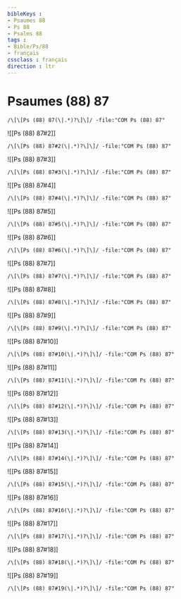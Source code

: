 ```yaml
---
bibleKeys : 
- Psaumes 88
- Ps 88
- Psalms 88
tags : 
- Bible/Ps/88
- français
cssclass : français
direction : ltr
---
```


# Psaumes (88) 87

```query
/\[\[Ps (88) 87(\|.*)?\]\]/ -file:"COM Ps (88) 87"
```



![[Ps (88) 87#2]]

```query
/\[\[Ps (88) 87#2(\|.*)?\]\]/ -file:"COM Ps (88) 87"
```

![[Ps (88) 87#3]]

```query
/\[\[Ps (88) 87#3(\|.*)?\]\]/ -file:"COM Ps (88) 87"
```

![[Ps (88) 87#4]]

```query
/\[\[Ps (88) 87#4(\|.*)?\]\]/ -file:"COM Ps (88) 87"
```

![[Ps (88) 87#5]]

```query
/\[\[Ps (88) 87#5(\|.*)?\]\]/ -file:"COM Ps (88) 87"
```

![[Ps (88) 87#6]]

```query
/\[\[Ps (88) 87#6(\|.*)?\]\]/ -file:"COM Ps (88) 87"
```

![[Ps (88) 87#7]]

```query
/\[\[Ps (88) 87#7(\|.*)?\]\]/ -file:"COM Ps (88) 87"
```

![[Ps (88) 87#8]]

```query
/\[\[Ps (88) 87#8(\|.*)?\]\]/ -file:"COM Ps (88) 87"
```

![[Ps (88) 87#9]]

```query
/\[\[Ps (88) 87#9(\|.*)?\]\]/ -file:"COM Ps (88) 87"
```

![[Ps (88) 87#10]]

```query
/\[\[Ps (88) 87#10(\|.*)?\]\]/ -file:"COM Ps (88) 87"
```

![[Ps (88) 87#11]]

```query
/\[\[Ps (88) 87#11(\|.*)?\]\]/ -file:"COM Ps (88) 87"
```

![[Ps (88) 87#12]]

```query
/\[\[Ps (88) 87#12(\|.*)?\]\]/ -file:"COM Ps (88) 87"
```

![[Ps (88) 87#13]]

```query
/\[\[Ps (88) 87#13(\|.*)?\]\]/ -file:"COM Ps (88) 87"
```

![[Ps (88) 87#14]]

```query
/\[\[Ps (88) 87#14(\|.*)?\]\]/ -file:"COM Ps (88) 87"
```

![[Ps (88) 87#15]]

```query
/\[\[Ps (88) 87#15(\|.*)?\]\]/ -file:"COM Ps (88) 87"
```

![[Ps (88) 87#16]]

```query
/\[\[Ps (88) 87#16(\|.*)?\]\]/ -file:"COM Ps (88) 87"
```

![[Ps (88) 87#17]]

```query
/\[\[Ps (88) 87#17(\|.*)?\]\]/ -file:"COM Ps (88) 87"
```

![[Ps (88) 87#18]]

```query
/\[\[Ps (88) 87#18(\|.*)?\]\]/ -file:"COM Ps (88) 87"
```

![[Ps (88) 87#19]]

```query
/\[\[Ps (88) 87#19(\|.*)?\]\]/ -file:"COM Ps (88) 87"
```

